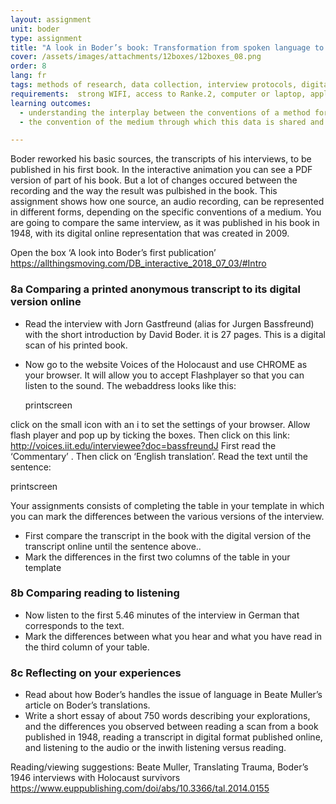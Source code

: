 ```yaml
---
layout: assignment
unit: boder
type: assignment
title: "A look in Boder’s book: Transformation from spoken language to typed text"
cover: /assets/images/attachments/12boxes/12boxes_08.png
order: 8
lang: fr
tags: methods of research, data collection, interview protocols, digital archives, privacy, oral history, qualitative data
requirements:  strong WIFI, access to Ranke.2, computer or laptop, application on laptop or computer to view video, account for timeline,
learning outcomes:
  - understanding the interplay between the conventions of a method for collecting data
  - the convention of the medium through which this data is shared and spread and the appearance of its representation

---
```



Boder reworked his basic sources, the transcripts of his interviews, to be published in his first book. In the interactive animation you can see a PDF version of part of his book. But a lot of changes occured between the recording and the way the result was pulbished in the book. This assignment shows how one source, an audio recording,  can be  represented in different forms, depending on the specific  conventions of a medium. You are going to compare the same interview, as it was published in his book in 1948, with its digital online representation that was created in 2009.

Open the box  ‘A look into Boder’s first publication’
https://allthingsmoving.com/DB_interactive_2018_07_03/#Intro

<!-- more -->

<!-- briefing-student -->



### 8a  Comparing a printed anonymous transcript to its digital version online
<!-- section-contents -->
- Read the interview with Jorn Gastfreund (alias for Jurgen Bassfreund) with the short introduction by David Boder. it is 27 pages. This is a digital scan of his printed book.
- Now go to the website Voices of the Holocaust  and use CHROME as your browser. It will allow you to accept Flashplayer so that you can listen to the sound. The webaddress looks like this:

  printscreen            

click on the small icon with an i  to set the settings of your browser. Allow  flash player and pop up by ticking the boxes.
Then click on this  link:
http://voices.iit.edu/interviewee?doc=bassfreundJ
First read the ‘Commentary’ . Then click on ‘English translation’.
Read the text until the sentence:

printscreen

Your assignments consists of completing  the table in your template in which you can mark the differences between the various versions of the interview.
- First compare the transcript in the book with the digital version of the transcript online until the sentence above..
- Mark the differences in the first two columns of the table in your template


<!-- section -->
### 8b Comparing reading to listening

<!-- section-contents -->
- Now listen to the first 5.46 minutes of the interview in German that corresponds to the text.
- Mark the differences between what you hear and what you have read in the third column of your table.


<!-- section -->
### 8c Reflecting on your experiences
<!-- section-contents -->
- Read about how Boder’s handles the issue of language in Beate Muller’s article on Boder’s translations.
- Write a short essay of about 750 words describing your explorations, and the differences you observed  between reading a scan from a book published in 1948, reading a transcript in digital format published online, and listening to the audio or the inwith listening versus reading.


<!-- briefing-teacher -->

Reading/viewing  suggestions:
Beate Muller, Translating Trauma, Boder’s 1946 interviews with Holocaust survivors https://www.euppublishing.com/doi/abs/10.3366/tal.2014.0155
